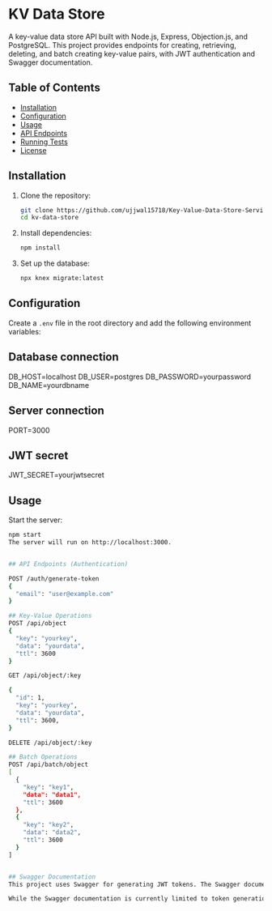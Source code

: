 # KV Data Store

A key-value data store API built with Node.js, Express, Objection.js, and PostgreSQL. This project provides endpoints for creating, retrieving, deleting, and batch creating key-value pairs, with JWT authentication and Swagger documentation.

## Table of Contents

- [Installation](#installation)
- [Configuration](#configuration)
- [Usage](#usage)
- [API Endpoints](#api-endpoints)
- [Running Tests](#running-tests)
- [License](#license)

## Installation

1. Clone the repository:
    ```sh
    git clone https://github.com/ujjwal15718/Key-Value-Data-Store-Service.git
    cd kv-data-store
    ```

2. Install dependencies:
    ```sh
    npm install
    ```

3. Set up the database:
    ```sh
    npx knex migrate:latest
    ```

## Configuration

Create a `.env` file in the root directory and add the following environment variables:


## Database connection
DB_HOST=localhost DB_USER=postgres DB_PASSWORD=yourpassword DB_NAME=yourdbname

## Server connection
PORT=3000

## JWT secret
JWT_SECRET=yourjwtsecret

## Usage

Start the server:
```sh
npm start
The server will run on http://localhost:3000.


## API Endpoints (Authentication)

POST /auth/generate-token
{
  "email": "user@example.com"
}

## Key-Value Operations
POST /api/object
{
  "key": "yourkey",
  "data": "yourdata",
  "ttl": 3600
}

GET /api/object/:key

{
  "id": 1,
  "key": "yourkey",
  "data": "yourdata",
  "ttl": 3600,
}

DELETE /api/object/:key

## Batch Operations
POST /api/batch/object
[
  {
    "key": "key1",
    "data": "data1",
    "ttl": 3600
  },
  {
    "key": "key2",
    "data": "data2",
    "ttl": 3600
  }
]


## Swagger Documentation
This project uses Swagger for generating JWT tokens. The Swagger documentation is available at http://localhost:3000/api-docs.

While the Swagger documentation is currently limited to token generation, this approach ensures that the core API endpoints remain lightweight and easy to manage. You can easily test and generate tokens using the Swagger interface, which can then be used to authenticate requests to the other endpoints.


